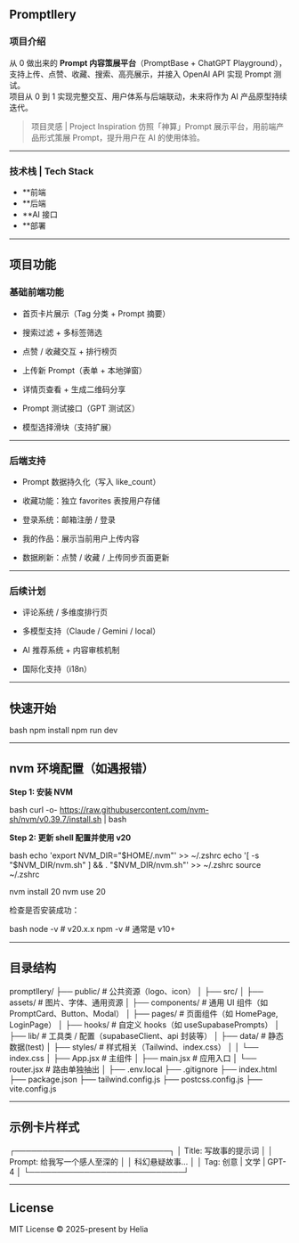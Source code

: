 ## Promptllery

### 项目介绍 

从 0 做出来的 **Prompt 内容策展平台**（PromptBase + ChatGPT Playground），支持上传、点赞、收藏、搜索、高亮展示，并接入 OpenAI API 实现 Prompt 测试。  
项目从 0 到 1 实现完整交互、用户体系与后端联动，未来将作为 AI 产品原型持续迭代。

> 项目灵感 | Project Inspiration
> 仿照「神算」Prompt 展示平台，用前端产品形式策展 Prompt，提升用户在 AI 的使用体验。

---

### 技术栈 | Tech Stack

- **前端 
- **后端 
- **AI 接口  
- **部署 

---


## 项目功能 

### 基础前端功能

- 首页卡片展示（Tag 分类 + Prompt 摘要）  
 
- 搜索过滤 + 多标签筛选  

- 点赞 / 收藏交互 + 排行榜页  

- 上传新 Prompt（表单 + 本地弹窗）  
  
- 详情页查看 + 生成二维码分享  
 
- Prompt 测试接口（GPT 测试区）  
 
- 模型选择滑块（支持扩展）  
 

---

### 后端支持 

- Prompt 数据持久化（写入 like_count）  
 
- 收藏功能：独立 favorites 表按用户存储  
 
- 登录系统：邮箱注册 / 登录  

- 我的作品：展示当前用户上传内容  

- 数据刷新：点赞 / 收藏 / 上传同步页面更新  


---

### 后续计划 

- 评论系统 / 多维度排行页  

- 多模型支持（Claude / Gemini / local）  

- AI 推荐系统 + 内容审核机制  

- 国际化支持（i18n）  
  

---

## 快速开始

bash
npm install
npm run dev


---

## nvm 环境配置（如遇报错） 
**Step 1: 安装 NVM**

bash
curl -o- https://raw.githubusercontent.com/nvm-sh/nvm/v0.39.7/install.sh | bash


**Step 2: 更新 shell 配置并使用 v20**

bash
echo 'export NVM_DIR="$HOME/.nvm"' >> ~/.zshrc
echo '[ -s "$NVM_DIR/nvm.sh" ] && \. "$NVM_DIR/nvm.sh"' >> ~/.zshrc
source ~/.zshrc

nvm install 20
nvm use 20


检查是否安装成功：

bash
node -v   # v20.x.x
npm -v    # 通常是 v10+


---

## 目录结构 

promptllery/
├── public/                      # 公共资源（logo、icon）
│
├── src/
│   ├── assets/                 # 图片、字体、通用资源
│   ├── components/            # 通用 UI 组件（如 PromptCard、Button、Modal）
│   ├── pages/                 # 页面组件（如 HomePage, LoginPage）
│   ├── hooks/                 # 自定义 hooks（如 useSupabasePrompts）
│   ├── lib/                   # 工具类 / 配置（supabaseClient、api 封装等）
│   ├── data/                  # 静态数据(test)
│   ├── styles/                # 样式相关（Tailwind、index.css）
│   │   └── index.css
│   ├── App.jsx                # 主组件
│   ├── main.jsx               # 应用入口
│   └── router.jsx             # 路由单独抽出
│
├── .env.local
├── .gitignore
├── index.html
├── package.json
├── tailwind.config.js
├── postcss.config.js
├── vite.config.js


---

## 示例卡片样式 

┌────────────────────────────┐
│ Title: 写故事的提示词        │
│ Prompt: 给我写一个感人至深的 │
│    科幻悬疑故事…               │
│ Tag: 创意 | 文学 | GPT-4     │
└────────────────────────────┘


---

## License

MIT License © 2025-present by Helia
